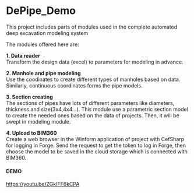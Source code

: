 # DePipe_Demo

This project includes parts of modules used in the complete automated deep excavation modeling system

The modules offered here are:

**1. Data reader**\
    Transform the design data (excel) to parameters for modeling in advance.

**2. Manhole and pipe modeling**\
    Use the coodinates to create different types of manholes based on data. Similarly, continuous coordinates forms the pipe models. 
 
**3. Section creating**\
    The sections of pipes have lots of different parameters like diameters, thickness and size(3x4,4x4...).
    This module use a parametric section model to create the needed ones based on the data of projects. Then, it will be swept in modeling module.
  
**4. Upload to BIM360**\
    Create a web browser in the Winform application of project with CefSharp for logging in Forge.
    Send the request to get the token to log in Forge, then choose the model to be saved in the cloud storage which is connected with BIM360.

#### DEMO
https://youtu.be/ZGkIFF6kCPA
